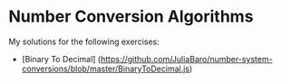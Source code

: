 # Number Conversion Algorithms 

My solutions for the following exercises:

- [Binary To Decimal] (https://github.com/JuliaBaro/number-system-conversions/blob/master/BinaryToDecimal.js)
